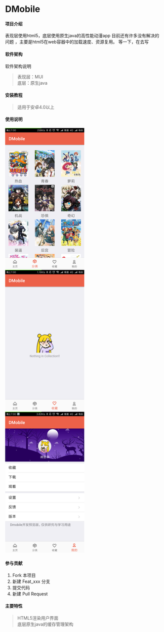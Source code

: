 # DMobile

#### 项目介绍

表现层使用html5，底层使用原生java的高性能动漫app
目前还有许多没有解决的问题 ，主要是html5在web容器中的加载速度、资源复用。
等一下，在去写

#### 软件架构
软件架构说明

> 表现层：MUI  
> 底层：原生java

#### 安装教程

>  适用于安卓4.0以上

#### 使用说明

<img src="image/f.png" width=256/><br>
<img src="image/c.png" width=256/><br>
<img src="image/m.png" width=256/><br>





#### 参与贡献

1. Fork 本项目
2. 新建 Feat_xxx 分支
3. 提交代码
4. 新建 Pull Request


#### 主要特性

> HTML5渲染用户界面  
> 底层原生java的缓存管理架构
